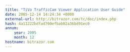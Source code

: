 ```yaml
---
title: "TiVo TrafficCam Viewer Application User Guide"
date: 2005-12-14 14:24:34 +0000
external-url: http://bitrazor.com/tc/doc/index.php
hash: 4a11222bdfad700efbab02a36bd91ec0
annum:
    year: 2005
    month: 12
hostname: bitrazor.com
---
```



